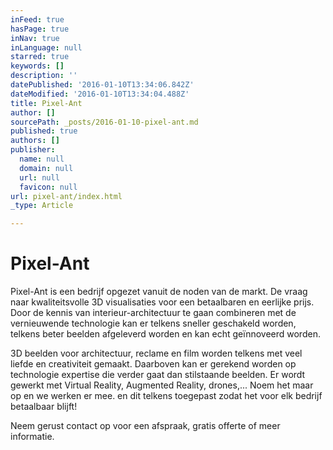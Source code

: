 ```yaml
---
inFeed: true
hasPage: true
inNav: true
inLanguage: null
starred: true
keywords: []
description: ''
datePublished: '2016-01-10T13:34:06.842Z'
dateModified: '2016-01-10T13:34:04.488Z'
title: Pixel-Ant
author: []
sourcePath: _posts/2016-01-10-pixel-ant.md
published: true
authors: []
publisher:
  name: null
  domain: null
  url: null
  favicon: null
url: pixel-ant/index.html
_type: Article

---
```

# Pixel-Ant

Pixel-Ant is een bedrijf opgezet vanuit de noden van de markt. De vraag naar kwaliteitsvolle 3D visualisaties voor een betaalbaren en eerlijke prijs. Door de kennis van interieur-architectuur te gaan combineren met de vernieuwende technologie kan er telkens sneller geschakeld worden, telkens beter beelden afgeleverd worden en kan echt geïnnoveerd worden.

3D beelden voor architectuur, reclame en film worden telkens met veel liefde en creativiteit gemaakt. Daarboven kan er gerekend worden op technologie expertise die verder gaat dan stilstaande beelden. Er wordt gewerkt met Virtual Reality, Augmented Reality, drones,... Noem het maar op en we werken er mee. en dit telkens toegepast zodat het voor elk bedrijf betaalbaar blijft!

Neem gerust contact op voor een afspraak, gratis offerte of meer informatie.
